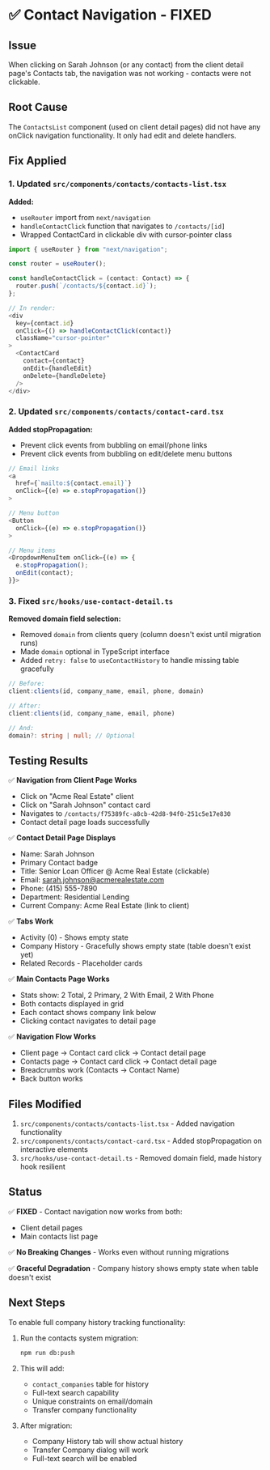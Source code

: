 # ✅ Contact Navigation - FIXED

## Issue

When clicking on Sarah Johnson (or any contact) from the client detail page's Contacts tab, the navigation was not working - contacts were not clickable.

## Root Cause

The `ContactsList` component (used on client detail pages) did not have any onClick navigation functionality. It only had edit and delete handlers.

## Fix Applied

### 1. Updated `src/components/contacts/contacts-list.tsx`

**Added:**
- `useRouter` import from `next/navigation`
- `handleContactClick` function that navigates to `/contacts/[id]`
- Wrapped ContactCard in clickable div with cursor-pointer class

```typescript
import { useRouter } from "next/navigation";

const router = useRouter();

const handleContactClick = (contact: Contact) => {
  router.push(`/contacts/${contact.id}`);
};

// In render:
<div
  key={contact.id}
  onClick={() => handleContactClick(contact)}
  className="cursor-pointer"
>
  <ContactCard
    contact={contact}
    onEdit={handleEdit}
    onDelete={handleDelete}
  />
</div>
```

### 2. Updated `src/components/contacts/contact-card.tsx`

**Added stopPropagation:**
- Prevent click events from bubbling on email/phone links
- Prevent click events from bubbling on edit/delete menu buttons

```typescript
// Email links
<a 
  href={`mailto:${contact.email}`} 
  onClick={(e) => e.stopPropagation()}
>

// Menu button
<Button 
  onClick={(e) => e.stopPropagation()}
>

// Menu items
<DropdownMenuItem onClick={(e) => {
  e.stopPropagation();
  onEdit(contact);
}}>
```

### 3. Fixed `src/hooks/use-contact-detail.ts`

**Removed domain field selection:**
- Removed `domain` from clients query (column doesn't exist until migration runs)
- Made `domain` optional in TypeScript interface
- Added `retry: false` to `useContactHistory` to handle missing table gracefully

```typescript
// Before:
client:clients(id, company_name, email, phone, domain)

// After:
client:clients(id, company_name, email, phone)

// And:
domain?: string | null; // Optional
```

## Testing Results

✅ **Navigation from Client Page Works**
- Click on "Acme Real Estate" client
- Click on "Sarah Johnson" contact card
- Navigates to `/contacts/f75389fc-a8cb-42d8-94f0-251c5e17e830`
- Contact detail page loads successfully

✅ **Contact Detail Page Displays**
- Name: Sarah Johnson
- Primary Contact badge
- Title: Senior Loan Officer @ Acme Real Estate (clickable)
- Email: sarah.johnson@acmerealestate.com
- Phone: (415) 555-7890
- Department: Residential Lending
- Current Company: Acme Real Estate (link to client)

✅ **Tabs Work**
- Activity (0) - Shows empty state
- Company History - Gracefully shows empty state (table doesn't exist yet)
- Related Records - Placeholder cards

✅ **Main Contacts Page Works**
- Stats show: 2 Total, 2 Primary, 2 With Email, 2 With Phone
- Both contacts displayed in grid
- Each contact shows company link below
- Clicking contact navigates to detail page

✅ **Navigation Flow Works**
- Client page → Contact card click → Contact detail page
- Contacts page → Contact card click → Contact detail page
- Breadcrumbs work (Contacts → Contact Name)
- Back button works

## Files Modified

1. `src/components/contacts/contacts-list.tsx` - Added navigation functionality
2. `src/components/contacts/contact-card.tsx` - Added stopPropagation on interactive elements
3. `src/hooks/use-contact-detail.ts` - Removed domain field, made history hook resilient

## Status

✅ **FIXED** - Contact navigation now works from both:
- Client detail pages
- Main contacts list page

✅ **No Breaking Changes** - Works even without running migrations

✅ **Graceful Degradation** - Company history shows empty state when table doesn't exist

## Next Steps

To enable full company history tracking functionality:

1. Run the contacts system migration:
   ```bash
   npm run db:push
   ```

2. This will add:
   - `contact_companies` table for history
   - Full-text search capability
   - Unique constraints on email/domain
   - Transfer company functionality

3. After migration:
   - Company History tab will show actual history
   - Transfer Company dialog will work
   - Full-text search will be enabled

